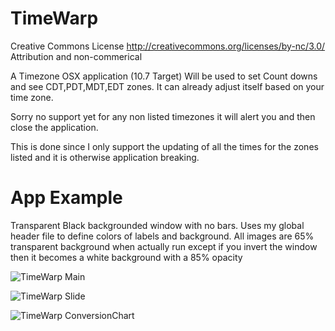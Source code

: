 TimeWarp
========
Creative Commons License
http://creativecommons.org/licenses/by-nc/3.0/
Attribution and non-commerical

A Timezone OSX application (10.7 Target) 
Will be used to set Count downs and see CDT,PDT,MDT,EDT zones.
It can already adjust itself based on your time zone.

Sorry no support yet for any non listed timezones it will alert you and then close the application.

This is done since I only support the updating of all the times for the zones listed and it is otherwise application breaking.

App Example
========
Transparent Black backgrounded window with no bars. Uses my global header file to define colors of labels and background. All images are 65% transparent background when actually run except if you invert the window then it becomes a white background with a 85% opacity

![TimeWarp Main](https://raw.github.com/Kmcelyea/Mactopia/master/TimeWarpScreens/CountdownNew.png)

![TimeWarp Slide](https://raw.github.com/Kmcelyea/Mactopia/master/TimeWarpScreens/Countdownslide.png)

![TimeWarp ConversionChart](https://raw.github.com/Kmcelyea/Mactopia/master/TimeWarpScreens/conversionchart.png)
